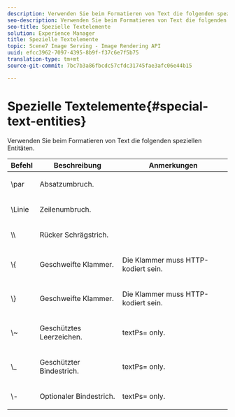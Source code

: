 ```yaml
---
description: Verwenden Sie beim Formatieren von Text die folgenden speziellen Entitäten.
seo-description: Verwenden Sie beim Formatieren von Text die folgenden speziellen Entitäten.
seo-title: Spezielle Textelemente
solution: Experience Manager
title: Spezielle Textelemente
topic: Scene7 Image Serving - Image Rendering API
uuid: efcc3962-7097-4395-8b9f-f37c6e7f5b75
translation-type: tm+mt
source-git-commit: 7bc7b3a86fbcdc57cfdc31745fae3afc06e44b15

---
```



# Spezielle Textelemente{#special-text-entities}

Verwenden Sie beim Formatieren von Text die folgenden speziellen Entitäten.

<table id="table_CFEB845C1B9A475CA52ECDFA9BB59A9D"> 
 <thead> 
  <tr> 
   <th class="entry"> Befehl </th> 
   <th class="entry"> Beschreibung </th> 
   <th class="entry"> Anmerkungen </th> 
  </tr> 
 </thead>
 <tbody> 
  <tr> 
   <td> <span class="codeph"> \par</span> </td> 
   <td> <p>Absatzumbruch. </p> </td> 
   <td> <p> </p> </td> 
  </tr> 
  <tr> 
   <td> <span class="codeph"> \Linie </span> </td> 
   <td> <p>Zeilenumbruch. </p> </td> 
   <td> <p> </p> </td> 
  </tr> 
  <tr> 
   <td> <span class="codeph"> \\ </span> </td> 
   <td> <p>Rücker Schrägstrich. </p> </td> 
   <td> <p> </p> </td> 
  </tr> 
  <tr> 
   <td> <span class="codeph"> \{ </span> </td> 
   <td> <p>Geschweifte Klammer. </p> </td> 
   <td> <p>Die Klammer muss HTTP-kodiert sein. </p> </td> 
  </tr> 
  <tr> 
   <td> <span class="codeph"> \} </span> </td> 
   <td> <p>Geschweifte Klammer. </p> </td> 
   <td> <p>Die Klammer muss HTTP-kodiert sein. </p> </td> 
  </tr> 
  <tr> 
   <td> <span class="codeph"> \~ </span> </td> 
   <td> <p>Geschütztes Leerzeichen. </p> </td> 
   <td> <p><span class="codeph"> textPs=</span> only. </p> </td> 
  </tr> 
  <tr> 
   <td> <span class="codeph"> \_</span> </td> 
   <td> <p>Geschützter Bindestrich. </p> </td> 
   <td> <p><span class="codeph"> textPs=</span> only. </p> </td> 
  </tr> 
  <tr> 
   <td> <span class="codeph"> \- </span> </td> 
   <td> <p>Optionaler Bindestrich. </p> </td> 
   <td> <p><span class="codeph"> textPs=</span> only. </p> </td> 
  </tr> 
 </tbody> 
</table>

